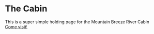 # The Cabin

This is a super simple holding page for the Mountain Breeze River Cabin [Come visit!](https://mountainbreezeriver.com/)
